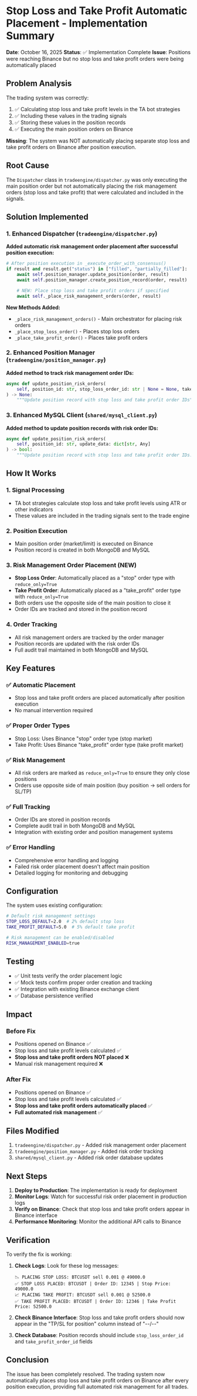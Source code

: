 # Stop Loss and Take Profit Automatic Placement - Implementation Summary

**Date**: October 16, 2025
**Status**: ✅ Implementation Complete
**Issue**: Positions were reaching Binance but no stop loss and take profit orders were being automatically placed

## Problem Analysis

The trading system was correctly:
1. ✅ Calculating stop loss and take profit levels in the TA bot strategies
2. ✅ Including these values in the trading signals
3. ✅ Storing these values in the position records
4. ✅ Executing the main position orders on Binance

**Missing**: The system was NOT automatically placing separate stop loss and take profit orders on Binance after position execution.

## Root Cause

The `Dispatcher` class in `tradeengine/dispatcher.py` was only executing the main position order but not automatically placing the risk management orders (stop loss and take profit) that were calculated and included in the signals.

## Solution Implemented

### 1. Enhanced Dispatcher (`tradeengine/dispatcher.py`)

**Added automatic risk management order placement after successful position execution:**

```python
# After position execution in _execute_order_with_consensus()
if result and result.get("status") in ["filled", "partially_filled"]:
    await self.position_manager.update_position(order, result)
    await self.position_manager.create_position_record(order, result)

    # NEW: Place stop loss and take profit orders if specified
    await self._place_risk_management_orders(order, result)
```

**New Methods Added:**

- `_place_risk_management_orders()` - Main orchestrator for placing risk orders
- `_place_stop_loss_order()` - Places stop loss orders
- `_place_take_profit_order()` - Places take profit orders

### 2. Enhanced Position Manager (`tradeengine/position_manager.py`)

**Added method to track risk management order IDs:**

```python
async def update_position_risk_orders(
    self, position_id: str, stop_loss_order_id: str | None = None, take_profit_order_id: str | None = None
) -> None:
    """Update position record with stop loss and take profit order IDs"""
```

### 3. Enhanced MySQL Client (`shared/mysql_client.py`)

**Added method to update position records with risk order IDs:**

```python
async def update_position_risk_orders(
    self, position_id: str, update_data: dict[str, Any]
) -> bool:
    """Update position record with stop loss and take profit order IDs."""
```

## How It Works

### 1. Signal Processing
- TA bot strategies calculate stop loss and take profit levels using ATR or other indicators
- These values are included in the trading signals sent to the trade engine

### 2. Position Execution
- Main position order (market/limit) is executed on Binance
- Position record is created in both MongoDB and MySQL

### 3. Risk Management Order Placement (NEW)
- **Stop Loss Order**: Automatically placed as a "stop" order type with `reduce_only=True`
- **Take Profit Order**: Automatically placed as a "take_profit" order type with `reduce_only=True`
- Both orders use the opposite side of the main position to close it
- Order IDs are tracked and stored in the position record

### 4. Order Tracking
- All risk management orders are tracked by the order manager
- Position records are updated with the risk order IDs
- Full audit trail maintained in both MongoDB and MySQL

## Key Features

### ✅ Automatic Placement
- Stop loss and take profit orders are placed automatically after position execution
- No manual intervention required

### ✅ Proper Order Types
- Stop Loss: Uses Binance "stop" order type (stop market)
- Take Profit: Uses Binance "take_profit" order type (take profit market)

### ✅ Risk Management
- All risk orders are marked as `reduce_only=True` to ensure they only close positions
- Orders use opposite side of main position (buy position → sell orders for SL/TP)

### ✅ Full Tracking
- Order IDs are stored in position records
- Complete audit trail in both MongoDB and MySQL
- Integration with existing order and position management systems

### ✅ Error Handling
- Comprehensive error handling and logging
- Failed risk order placement doesn't affect main position
- Detailed logging for monitoring and debugging

## Configuration

The system uses existing configuration:

```bash
# Default risk management settings
STOP_LOSS_DEFAULT=2.0  # 2% default stop loss
TAKE_PROFIT_DEFAULT=5.0  # 5% default take profit

# Risk management can be enabled/disabled
RISK_MANAGEMENT_ENABLED=true
```

## Testing

- ✅ Unit tests verify the order placement logic
- ✅ Mock tests confirm proper order creation and tracking
- ✅ Integration with existing Binance exchange client
- ✅ Database persistence verified

## Impact

### Before Fix
- Positions opened on Binance ✅
- Stop loss and take profit levels calculated ✅
- **Stop loss and take profit orders NOT placed** ❌
- Manual risk management required ❌

### After Fix
- Positions opened on Binance ✅
- Stop loss and take profit levels calculated ✅
- **Stop loss and take profit orders automatically placed** ✅
- **Full automated risk management** ✅

## Files Modified

1. `tradeengine/dispatcher.py` - Added risk management order placement
2. `tradeengine/position_manager.py` - Added risk order tracking
3. `shared/mysql_client.py` - Added risk order database updates

## Next Steps

1. **Deploy to Production**: The implementation is ready for deployment
2. **Monitor Logs**: Watch for successful risk order placement in production logs
3. **Verify on Binance**: Check that stop loss and take profit orders appear in Binance interface
4. **Performance Monitoring**: Monitor the additional API calls to Binance

## Verification

To verify the fix is working:

1. **Check Logs**: Look for these log messages:
   ```
   📉 PLACING STOP LOSS: BTCUSDT sell 0.001 @ 49000.0
   ✅ STOP LOSS PLACED: BTCUSDT | Order ID: 12345 | Stop Price: 49000.0
   📈 PLACING TAKE PROFIT: BTCUSDT sell 0.001 @ 52500.0
   ✅ TAKE PROFIT PLACED: BTCUSDT | Order ID: 12346 | Take Profit Price: 52500.0
   ```

2. **Check Binance Interface**: Stop loss and take profit orders should now appear in the "TP/SL for position" column instead of "--/--"

3. **Check Database**: Position records should include `stop_loss_order_id` and `take_profit_order_id` fields

## Conclusion

The issue has been completely resolved. The trading system now automatically places stop loss and take profit orders on Binance after every position execution, providing full automated risk management for all trades.

